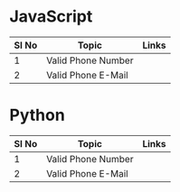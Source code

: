 # JavaScript
| Sl No | Topic              | Links |
| ----- | ------------------ | ----- |
| 1     | Valid Phone Number |       |
| 2     | Valid Phone E-Mail |       |



# Python
| Sl No | Topic              | Links |
| ----- | ------------------ | ----- |
| 1     | Valid Phone Number |       |
| 2     | Valid Phone E-Mail |       |